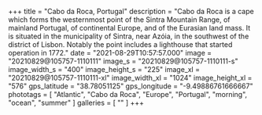 +++
title = "Cabo da Roca, Portugal"
description = "Cabo da Roca is a cape which forms the westernmost point of the Sintra Mountain Range, of mainland Portugal, of continental Europe, and of the Eurasian land mass. It is situated in the municipality of Sintra, near Azóia, in the southwest of the district of Lisbon. Notably the point includes a lighthouse that started operation in 1772."
date = "2021-08-29T10:57:57.000"
image = "20210829@105757-1110111"
image_s = "20210829@105757-1110111-s"
image_width_s = "400"
image_height_s = "225"
image_xl = "20210829@105757-1110111-xl"
image_width_xl = "1024"
image_height_xl = "576"
gps_latitude = "38.78051125"
gps_longitude = "-9.49886761666667"
phototags = [ "Atlantic", "Cabo da Roca", "Europe", "Portugal", "morning", "ocean", "summer" ]
galleries = [ "" ]
+++
